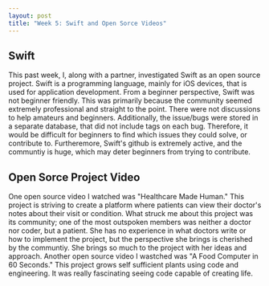 ```yaml
---
layout: post
title: "Week 5: Swift and Open Sorce Videos"
---
```


## Swift
This past week, I, along with a partner, investigated Swift as an open source project. Swift is a programming language, mainly for iOS devices, that is used for application development. From a beginner perspective, Swift was not beginner friendly. <!--more--> This was primarily because the community seemed extremely professional and straight to the point. There were not discussions to help amateurs and beginners. Additionally, the issue/bugs were stored in a separate database, that did not include tags on each bug. Therefore, it would be difficult for beginners to find which issues they could solve, or contribute to. Furtheremore, Swift's github is extremely active, and the communtiy is huge, which may deter beginners from trying to contribute. 
  
## Open Sorce Project Video
One open source video I watched was "Healthcare Made Human." This project is striving to create a platform where patients can view their doctor's notes about their visit or condition. What struck me about this project was its community; one of the most outspoken members was neither a doctor nor coder, but a patient. She has no experience in what doctors write or how to implement the project, but the perspective she brings is cherished by the communtiy. She brings so much to the project with her ideas and approach. Another open source video I wastched was "A Food Computer in 60 Seconds." This project grows self sufficient plants using code and engineering. It was really fascinating seeing code capable of creating life. 

